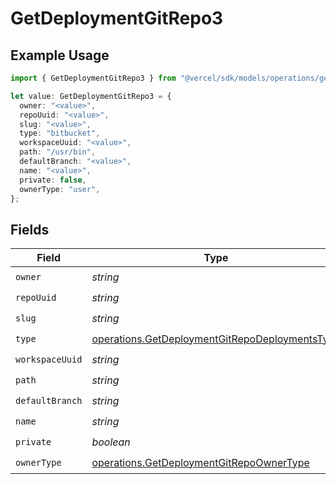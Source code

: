 # GetDeploymentGitRepo3

## Example Usage

```typescript
import { GetDeploymentGitRepo3 } from "@vercel/sdk/models/operations/getdeployment.js";

let value: GetDeploymentGitRepo3 = {
  owner: "<value>",
  repoUuid: "<value>",
  slug: "<value>",
  type: "bitbucket",
  workspaceUuid: "<value>",
  path: "/usr/bin",
  defaultBranch: "<value>",
  name: "<value>",
  private: false,
  ownerType: "user",
};
```

## Fields

| Field                                                                                                            | Type                                                                                                             | Required                                                                                                         | Description                                                                                                      |
| ---------------------------------------------------------------------------------------------------------------- | ---------------------------------------------------------------------------------------------------------------- | ---------------------------------------------------------------------------------------------------------------- | ---------------------------------------------------------------------------------------------------------------- |
| `owner`                                                                                                          | *string*                                                                                                         | :heavy_check_mark:                                                                                               | N/A                                                                                                              |
| `repoUuid`                                                                                                       | *string*                                                                                                         | :heavy_check_mark:                                                                                               | N/A                                                                                                              |
| `slug`                                                                                                           | *string*                                                                                                         | :heavy_check_mark:                                                                                               | N/A                                                                                                              |
| `type`                                                                                                           | [operations.GetDeploymentGitRepoDeploymentsType](../../models/operations/getdeploymentgitrepodeploymentstype.md) | :heavy_check_mark:                                                                                               | N/A                                                                                                              |
| `workspaceUuid`                                                                                                  | *string*                                                                                                         | :heavy_check_mark:                                                                                               | N/A                                                                                                              |
| `path`                                                                                                           | *string*                                                                                                         | :heavy_check_mark:                                                                                               | N/A                                                                                                              |
| `defaultBranch`                                                                                                  | *string*                                                                                                         | :heavy_check_mark:                                                                                               | N/A                                                                                                              |
| `name`                                                                                                           | *string*                                                                                                         | :heavy_check_mark:                                                                                               | N/A                                                                                                              |
| `private`                                                                                                        | *boolean*                                                                                                        | :heavy_check_mark:                                                                                               | N/A                                                                                                              |
| `ownerType`                                                                                                      | [operations.GetDeploymentGitRepoOwnerType](../../models/operations/getdeploymentgitrepoownertype.md)             | :heavy_check_mark:                                                                                               | N/A                                                                                                              |